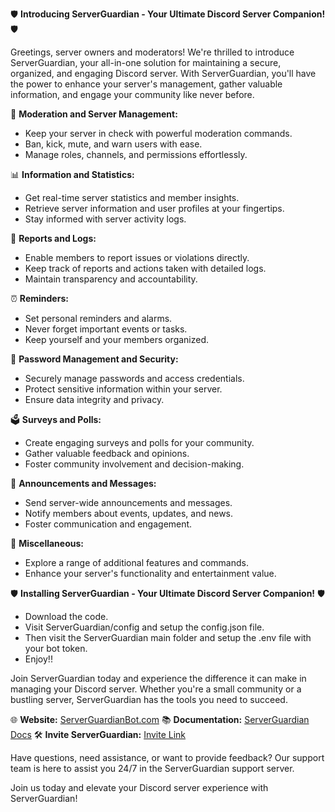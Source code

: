 🛡️ **Introducing ServerGuardian - Your Ultimate Discord Server Companion!** 🛡️

Greetings, server owners and moderators! We're thrilled to introduce ServerGuardian, your all-in-one solution for maintaining a secure, organized, and engaging Discord server. With ServerGuardian, you'll have the power to enhance your server's management, gather valuable information, and engage your community like never before.

🔨 **Moderation and Server Management:**
- Keep your server in check with powerful moderation commands.
- Ban, kick, mute, and warn users with ease.
- Manage roles, channels, and permissions effortlessly.

📊 **Information and Statistics:**
- Get real-time server statistics and member insights.
- Retrieve server information and user profiles at your fingertips.
- Stay informed with server activity logs.

📜 **Reports and Logs:**
- Enable members to report issues or violations directly.
- Keep track of reports and actions taken with detailed logs.
- Maintain transparency and accountability.

⏰ **Reminders:**
- Set personal reminders and alarms.
- Never forget important events or tasks.
- Keep yourself and your members organized.

🔐 **Password Management and Security:**
- Securely manage passwords and access credentials.
- Protect sensitive information within your server.
- Ensure data integrity and privacy.

🗳️ **Surveys and Polls:**
- Create engaging surveys and polls for your community.
- Gather valuable feedback and opinions.
- Foster community involvement and decision-making.

📢 **Announcements and Messages:**
- Send server-wide announcements and messages.
- Notify members about events, updates, and news.
- Foster communication and engagement.

🔄 **Miscellaneous:**
- Explore a range of additional features and commands.
- Enhance your server's functionality and entertainment value.

🛡️ **Installing ServerGuardian - Your Ultimate Discord Server Companion!** 🛡️

- Download the code.
- Visit ServerGuardian/config and setup the config.json file.
- Then visit the ServerGuardian main folder and setup the .env file with your bot token.
- Enjoy!!

Join ServerGuardian today and experience the difference it can make in managing your Discord server. Whether you're a small community or a bustling server, ServerGuardian has the tools you need to succeed.

🌐 **Website:** [ServerGuardianBot.com](https://fzhub.com)
📚 **Documentation:** [ServerGuardian Docs](https://docs.fzhub.com/serverguardian)
🛠️ **Invite ServerGuardian:** [Invite Link](https://discord.com/api/oauth2/authorize?client_id=1154975833182707732&permissions=8&scope=bot)

Have questions, need assistance, or want to provide feedback? Our support team is here to assist you 24/7 in the ServerGuardian support server.

Join us today and elevate your Discord server experience with ServerGuardian!
